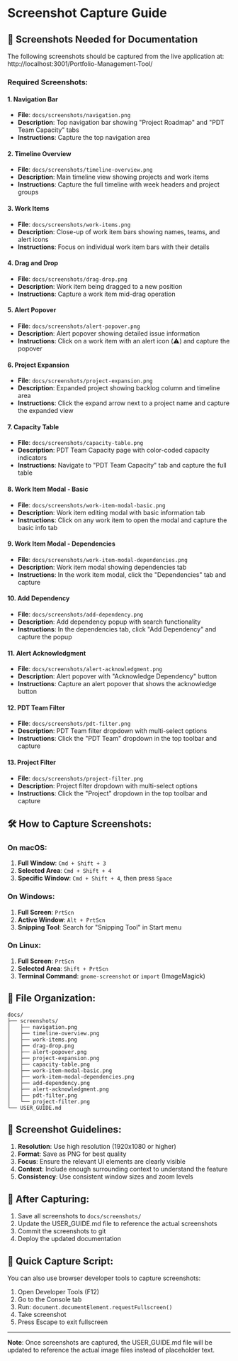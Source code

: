 # Screenshot Capture Guide

## 📸 **Screenshots Needed for Documentation**

The following screenshots should be captured from the live application at: http://localhost:3001/Portfolio-Management-Tool/

### **Required Screenshots:**

#### **1. Navigation Bar**
- **File**: `docs/screenshots/navigation.png`
- **Description**: Top navigation bar showing "Project Roadmap" and "PDT Team Capacity" tabs
- **Instructions**: Capture the top navigation area

#### **2. Timeline Overview**
- **File**: `docs/screenshots/timeline-overview.png`
- **Description**: Main timeline view showing projects and work items
- **Instructions**: Capture the full timeline with week headers and project groups

#### **3. Work Items**
- **File**: `docs/screenshots/work-items.png`
- **Description**: Close-up of work item bars showing names, teams, and alert icons
- **Instructions**: Focus on individual work item bars with their details

#### **4. Drag and Drop**
- **File**: `docs/screenshots/drag-drop.png`
- **Description**: Work item being dragged to a new position
- **Instructions**: Capture a work item mid-drag operation

#### **5. Alert Popover**
- **File**: `docs/screenshots/alert-popover.png`
- **Description**: Alert popover showing detailed issue information
- **Instructions**: Click on a work item with an alert icon (⚠️) and capture the popover

#### **6. Project Expansion**
- **File**: `docs/screenshots/project-expansion.png`
- **Description**: Expanded project showing backlog column and timeline area
- **Instructions**: Click the expand arrow next to a project name and capture the expanded view

#### **7. Capacity Table**
- **File**: `docs/screenshots/capacity-table.png`
- **Description**: PDT Team Capacity page with color-coded capacity indicators
- **Instructions**: Navigate to "PDT Team Capacity" tab and capture the full table

#### **8. Work Item Modal - Basic**
- **File**: `docs/screenshots/work-item-modal-basic.png`
- **Description**: Work item editing modal with basic information tab
- **Instructions**: Click on any work item to open the modal and capture the basic info tab

#### **9. Work Item Modal - Dependencies**
- **File**: `docs/screenshots/work-item-modal-dependencies.png`
- **Description**: Work item modal showing dependencies tab
- **Instructions**: In the work item modal, click the "Dependencies" tab and capture

#### **10. Add Dependency**
- **File**: `docs/screenshots/add-dependency.png`
- **Description**: Add dependency popup with search functionality
- **Instructions**: In the dependencies tab, click "Add Dependency" and capture the popup

#### **11. Alert Acknowledgment**
- **File**: `docs/screenshots/alert-acknowledgment.png`
- **Description**: Alert popover with "Acknowledge Dependency" button
- **Instructions**: Capture an alert popover that shows the acknowledge button

#### **12. PDT Team Filter**
- **File**: `docs/screenshots/pdt-filter.png`
- **Description**: PDT Team filter dropdown with multi-select options
- **Instructions**: Click the "PDT Team" dropdown in the top toolbar and capture

#### **13. Project Filter**
- **File**: `docs/screenshots/project-filter.png`
- **Description**: Project filter dropdown with multi-select options
- **Instructions**: Click the "Project" dropdown in the top toolbar and capture

## 🛠️ **How to Capture Screenshots:**

### **On macOS:**
1. **Full Window**: `Cmd + Shift + 3`
2. **Selected Area**: `Cmd + Shift + 4`
3. **Specific Window**: `Cmd + Shift + 4`, then press `Space`

### **On Windows:**
1. **Full Screen**: `PrtScn`
2. **Active Window**: `Alt + PrtScn`
3. **Snipping Tool**: Search for "Snipping Tool" in Start menu

### **On Linux:**
1. **Full Screen**: `PrtScn`
2. **Selected Area**: `Shift + PrtScn`
3. **Terminal Command**: `gnome-screenshot` or `import` (ImageMagick)

## 📁 **File Organization:**

```
docs/
├── screenshots/
│   ├── navigation.png
│   ├── timeline-overview.png
│   ├── work-items.png
│   ├── drag-drop.png
│   ├── alert-popover.png
│   ├── project-expansion.png
│   ├── capacity-table.png
│   ├── work-item-modal-basic.png
│   ├── work-item-modal-dependencies.png
│   ├── add-dependency.png
│   ├── alert-acknowledgment.png
│   ├── pdt-filter.png
│   └── project-filter.png
└── USER_GUIDE.md
```

## 🎯 **Screenshot Guidelines:**

1. **Resolution**: Use high resolution (1920x1080 or higher)
2. **Format**: Save as PNG for best quality
3. **Focus**: Ensure the relevant UI elements are clearly visible
4. **Context**: Include enough surrounding context to understand the feature
5. **Consistency**: Use consistent window sizes and zoom levels

## 📝 **After Capturing:**

1. Save all screenshots to `docs/screenshots/`
2. Update the USER_GUIDE.md file to reference the actual screenshots
3. Commit the screenshots to git
4. Deploy the updated documentation

## 🚀 **Quick Capture Script:**

You can also use browser developer tools to capture screenshots:

1. Open Developer Tools (F12)
2. Go to the Console tab
3. Run: `document.documentElement.requestFullscreen()`
4. Take screenshot
5. Press Escape to exit fullscreen

---

**Note**: Once screenshots are captured, the USER_GUIDE.md file will be updated to reference the actual image files instead of placeholder text. 